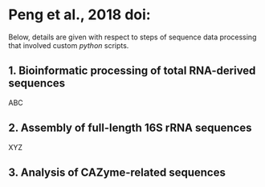 Peng et al., 2018 doi:
======================

Below, details are given with respect to steps of sequence data processing that involved custom _python_ scripts.

**1. Bioinformatic processing of total RNA-derived sequences**
----------------------------------------------------------

ABC

**2. Assembly of full-length 16S rRNA sequences**
---------------------------------------------

XYZ

**3. Analysis of CAZyme-related sequences**
---------------------------------------


